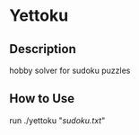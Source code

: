 # Yettoku

## Description
hobby solver for sudoku puzzles

## How to Use
run ./yettoku "*sudoku.txt*"